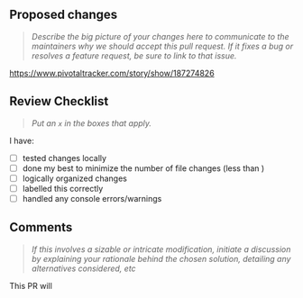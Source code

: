 ## Proposed changes

> _Describe the big picture of your changes here to communicate to the maintainers why we should accept this pull request. If it fixes a bug or resolves a feature request, be sure to link to that issue._

https://www.pivotaltracker.com/story/show/187274826

## Review Checklist

> _Put an `x` in the boxes that apply._

I have:
- [ ] tested changes locally
- [ ] done my best to minimize the number of file changes (less than  )
- [ ] logically organized changes
- [ ] labelled this correctly
- [ ] handled any console errors/warnings

## Comments

> _If this involves a sizable or intricate modification, initiate a discussion by explaining your rationale behind the chosen solution, detailing any alternatives considered, etc_

This PR will 